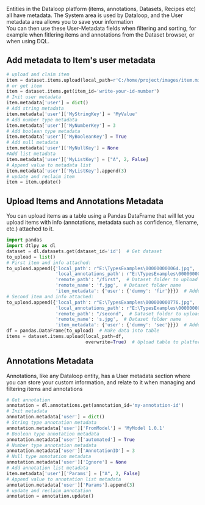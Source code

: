 Entities in the Dataloop platform (items, annotations, Datasets, Recipes etc) all have metadata. The System area is used by Dataloop, and the User metadata area allows you to save your information  
You can then use these User-Metadata fields when filtering and sorting, for example when fitlering items and annotations from the Dataset browser, or when using DQL.  
  
##  Add metadata to Item's user metadata  

```python
# upload and claim item
item = dataset.items.upload(local_path=r'C:/home/project/images/item.mimetype')
# or get item
item = dataset.items.get(item_id='write-your-id-number')
# Init user metadata
item.metadata['user'] = dict()
# Add string metadata
item.metadata['user']['MyStringKey'] = 'MyValue'
# Add number type metadata
item.metadata['user']['MyNumberKey'] = 3
# Add boolean type metadata
item.metadata['user']['MyBooleanKey'] = True
# Add null metadata
item.metadata['user']['MyNullKey'] = None
#Add list metadata
item.metadata['user']['MyListKey'] = ["A", 2, False]
# Append value to metadata list
item.metadata['user']['MyListKey'].append(3)
# update and reclaim item
item = item.update()
```
## Upload Items and Annotations Metadata  
You can upload items as a table using a Pandas DataFrame that will let you upload items with info (annotations, metadata such as confidence, filename, etc.) attached to it.  

```python
import pandas
import dtlpy as dl
dataset = dl.datasets.get(dataset_id='id')  # Get dataset
to_upload = list()
# First item and info attached:
to_upload.append({'local_path': r"E:\TypesExamples\000000000064.jpg",  # Item file path
                  'local_annotations_path': r"E:\TypesExamples\000000000776.json",  # Annotations file path
                  'remote_path': "/first",  # Dataset folder to upload the item to
                  'remote_name': 'f.jpg',  # Dataset folder name
                  'item_metadata': {'user': {'dummy': 'fir'}}})  # Added user metadata
# Second item and info attached:
to_upload.append({'local_path': r"E:\TypesExamples\000000000776.jpg",  # Item file path
                  'local_annotations_path': r"E:\TypesExamples\000000000776.json",  # Annotations file path
                  'remote_path': "/second",  # Dataset folder to upload the item to
                  'remote_name': 's.jpg',  # Dataset folder name
                  'item_metadata': {'user': {'dummy': 'sec'}}})  # Added user metadata
df = pandas.DataFrame(to_upload)  # Make data into table
items = dataset.items.upload(local_path=df,
                             overwrite=True)  # Upload table to platform
```
## Annotations Metadata  
Annotations, like any Dataloop entity, has a User metadata section where you can store your custom information, and relate to it when managing and filtering items and annotations  

```python
# Get annotation
annotation = dl.annotations.get(annotation_id='my-annotation-id')
# Init metadata
annotation.metadata['user'] = dict()
# String type annotation metadata
annotation.metadata['user']['FromModel'] = 'MyModel 1.0.1'
# Boolean type annotation metadata
annotation.metadata['user']['automated'] = True
# Number type annotation metadata
annotation.metadata['user']['AnnotationID'] = 3
# Null type annotation metadata
annotation.metadata['user']['Ignore'] = None
# Add annotation list metadata
item.metadata['user']['Params'] = ["A", 2, False]
# Append value to annotation list metadata
annotation.metadata['user']['Params'].append(3)
# update and reclaim annotation
annotation = annotation.update()
```
